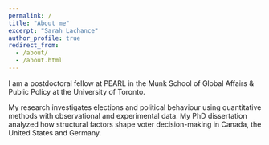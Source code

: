 ```yaml
---
permalink: /
title: "About me"
excerpt: "Sarah Lachance"
author_profile: true
redirect_from: 
  - /about/
  - /about.html
---
```


I am a postdoctoral fellow at PEARL in the Munk School of Global Affairs & Public Policy at the University of Toronto.

My research investigates elections and political behaviour using quantitative methods with observational and experimental data. 
My PhD dissertation analyzed how structural factors shape voter decision-making in Canada, the United States and Germany. 
  
